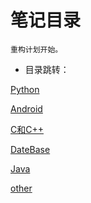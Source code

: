 # 笔记目录
    重构计划开始。
* 目录跳转：

[Python](https://github.com/shencang/note/tree/master/Python)

[Android](https://github.com/shencang/note/tree/master/Android)

[C和C++](https://github.com/shencang/note/tree/master/CorC%2B%2B)

[DateBase](https://github.com/shencang/note/tree/master/DateBase)

[Java](https://github.com/shencang/note/tree/master/Java)

[other]()

